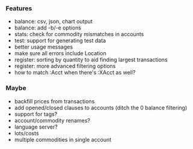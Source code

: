 ### Features

* balance: csv, json, chart output
* balance: add -b/-e options
* stats: check for commodity mismatches in accounts
* test: support for generating test data
* better usage messages
* make sure all errors include Location
* register: sorting by quantity to aid finding largest transactions
* register: more advanced filtering options
* how to match :Acct when there's :XAcct as well?

### Maybe

* backfill prices from transactions
* add opened/closed clauses to accounts (ditch the 0 balance filtering)
* support for tags?
* account/commodity renames?
* language server?
* lots/costs
* multiple commodities in single account